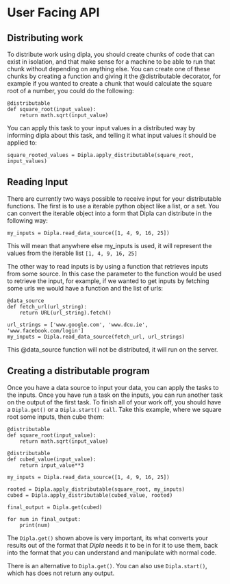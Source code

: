 # User Facing API

## Distributing work

To distribute work using dipla, you should create chunks of code that can exist in isolation, and
that make sense for a machine to be able to run that chunk without depending on anything else. You
can create one of these chunks by creating a function and giving it the @distributable decorator,
for example if you wanted to create a chunk that would calculate the square root of a number, you
could do the following:

```
@distributable
def square_root(input_value):
    return math.sqrt(input_value)
```

You can apply this task to your input values in a distributed way by informing dipla about this
task, and telling it what input values it should be applied to:

```
square_rooted_values = Dipla.apply_distributable(square_root, input_values)
```

## Reading Input

There are currently two ways possible to receive input for your distributable functions. The first
is to use a iterable python object like a list, or a set. You can convert the iterable object into
a form that Dipla can distribute in the following way:

```
my_inputs = Dipla.read_data_source([1, 4, 9, 16, 25])
```

This will mean that anywhere else my_inputs is used, it will represent the values from the iterable
list `[1, 4, 9, 16, 25]`

The other way to read inputs is by using a function that retrieves inputs from some source. In this
case the parameter to the function would be used to retrieve the input, for example, if we wanted
to get inputs by fetching some urls we would have a function and the list of urls:

```
@data_source
def fetch_url(url_string):
    return URL(url_string).fetch()

url_strings = ['www.google.com', 'www.dcu.ie', 'www.facebook.com/login']
my_inputs = Dipla.read_data_source(fetch_url, url_strings)
```

This @data_source function will not be distributed, it will run on the server.

## Creating a distributable program

Once you have a data source to input your data, you can apply the tasks to the inputs. Once you have
run a task on the inputs, you can run another task on the output of the first task. To finish all of
your work off, you should have a `Dipla.get()` or a `Dipla.start() call`. Take this example, where
we square root some inputs, then cube them:

```
@distributable
def square_root(input_value):
    return math.sqrt(input_value)

@distributable
def cubed_value(input_value):
    return input_value**3

my_inputs = Dipla.read_data_source([1, 4, 9, 16, 25])

rooted = Dipla.apply_distributable(square_root, my_inputs)
cubed = Dipla.apply_distributable(cubed_value, rooted)

final_output = Dipla.get(cubed)

for num in final_output:
    print(num)
```

The `Dipla.get()` shown above is very important, its what converts your results out of the format
that _Dipla_ needs it to be in for it to use them, back into the format that _you_ can understand
and manipulate with normal code.

There is an alternative to `Dipla.get()`. You can also use `Dipla.start()`, which has does not
return any output.
